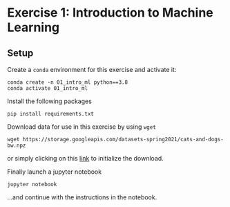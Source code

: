 # Exercise 1: Introduction to Machine Learning

## Setup

Create a `conda` environment for this exercise and activate it:

```
conda create -n 01_intro_ml python==3.8
conda activate 01_intro_ml
```

Install the following packages

```
pip install requirements.txt
```

Download data for use in this exercise by using `wget`
```
wget https://storage.googleapis.com/datasets-spring2021/cats-and-dogs-bw.npz
```
or simply clicking on this [link](https://storage.googleapis.com/datasets-spring2021/cats-and-dogs-bw.npz) to initialize the download.

Finally launch a jupyter notebook

```
jupyter notebook
```

...and continue with the instructions in the notebook.
